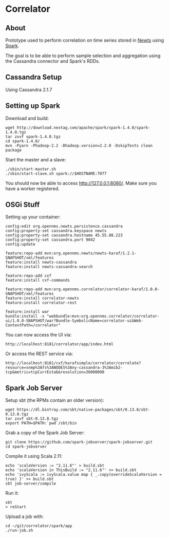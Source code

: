 # Correlator

## About

Prototype used to perform correlation on time series stored in [Newts](http://newts.io) using [Spark](https://spark.apache.org).

The goal is to be able to perform sample selection and aggregation using the Cassandra connector and Spark's RDDs.

## Cassandra Setup

Using Cassandra 2.1.7

## Setting up Spark

Download and build:

    wget http://download.nextag.com/apache/spark/spark-1.4.0/spark-1.4.0.tgz
    tar zxvf spark-1.4.0.tgz
    cd spark-1.4.0/
    mvn -Pyarn -Phadoop-2.2 -Dhadoop.version=2.2.0 -DskipTests clean package

Start the master and a slave:

    ./sbin/start-master.sh
    ./sbin/start-slave.sh spark://$HOSTNAME:7077

You should now be able to access http://127.0.0.1:8080/. Make sure you have a worker registered.

## OSGi Stuff

Setting up your container:

    config:edit org.opennms.newts.persistence.cassandra
    config:property-set cassandra.keyspace newts
    config:property-set cassandra.hostname 45.55.88.223
    config:property-set cassandra.port 9042
    config:update

    feature:repo-add mvn:org.opennms.newts/newts-karaf/1.2.1-SNAPSHOT/xml/features
    feature:install newts-cassandra
    feature:install newts-cassandra-search

    feature:repo-add cxf
    feature:install cxf-commands

    feature:repo-add mvn:org.opennms.correlator/correlator-karaf/1.0.0-SNAPSHOT/xml/features
    feature:install correlator-newts
    feature:install correlator-rest

    feature:install war
    bundle:install -s "webbundle:mvn:org.opennms.correlator/correlator-ui/1.0.0-SNAPSHOT/war?Bundle-SymbolicName=correlator-ui&Web-ContextPath=/correlator"

You can now access the UI via:

    http://localhost:8181/correlator/app/index.html

Or access the REST service via:

    http://localhost:8181/cxf/karafsimple/correlator/correlate?resource=snmp%3Afs%3ANODES%3Any-cassandra-3%3Amib2-tcp&metric=tcpCurrEstab&resolution=36000000


## Spark Job Server

Setup sbt (the RPMs contain an older version):

    wget https://dl.bintray.com/sbt/native-packages/sbt/0.13.8/sbt-0.13.8.tgz
    tar zxvf sbt-0.13.8.tgz
    export PATH=$PATH:`pwd`/sbt/bin

Grab a copy of the Spark Job Server:

    git clone https://github.com/spark-jobserver/spark-jobserver.git
    cd spark-jobserver

Compile it using Scala 2.11:

    echo 'scalaVersion := "2.11.6"' > build.sbt
    echo 'scalaVersion in ThisBuild := "2.11.6"' >> build.sbt
    echo 'ivyScala := ivyScala.value map { _.copy(overrideScalaVersion = true) }' >> build.sbt
    sbt job-server/compile

Run it:

    sbt
    > reStart

Upload a job with:

    cd ~/git/correlator/spark/app
    ./run-job.sh
